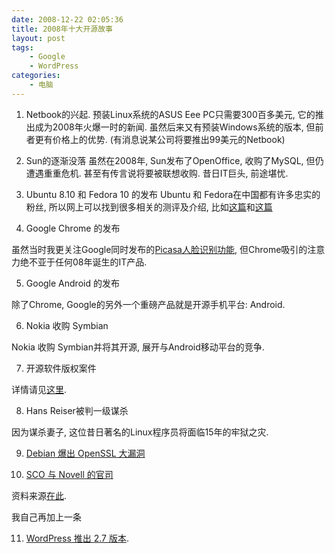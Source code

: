 ```yaml
---
date: 2008-12-22 02:05:36
title: 2008年十大开源故事
layout: post
tags:
    - Google
    - WordPress
categories:
    - 电脑
---
```

<!--more-->

1. Netbook的兴起.
预装Linux系统的ASUS Eee PC只需要300百多美元, 它的推出成为2008年火爆一时的新闻. 虽然后来又有预装Windows系统的版本, 但前者更有价格上的优势. (有消息说某公司将要推出99美元的Netbook)

2. Sun的逐渐没落
虽然在2008年, Sun发布了OpenOffice, 收购了MySQL, 但仍遭遇重重危机. 甚至有传言说将要被联想收购. 昔日IT巨头, 前途堪忧.

3. Ubuntu 8.10 和 Fedora 10 的发布
Ubuntu 和 Fedora在中国都有许多忠实的粉丝, 所以网上可以找到很多相关的测评及介绍, 比如<a href="http://www.yeeyan.com/articles/view/hiing/18828" target="_blank">这篇</a>和<a href="http://linuxdesktop.cn/2008/11/26/fedora-10-released.html" target="_blank">这篇</a>

4. Google Chrome 的发布

虽然当时我更关注Google同时发布的<a href="http://ztpala.com/2008/09/focus-people-picasa/" target="_blank">Picasa人脸识别功能</a>, 但Chrome吸引的注意力绝不亚于任何08年诞生的IT产品.

5. Google Android 的发布

除了Chrome, Google的另外一个重磅产品就是开源手机平台: Android.

6. Nokia 收购 Symbian

Nokia 收购 Symbian并将其开源, 展开与Android移动平台的竞争.

7. 开源软件版权案件

详情请见<a href="http://cn.creativecommons.org/index.php/2008/08/24/0824/" target="_blank">这里</a>.

8. Hans Reiser被判一级谋杀

因为谋杀妻子, 这位昔日著名的Linux程序员将面临15年的牢狱之灾.

9. <a href="http://www.ubuntu-tw.org/modules/planet/view.article.php?1386/b" target="_blank">Debian 爆出 OpenSSL 大漏洞</a>

10. <a href="http://en.wikipedia.org/wiki/SCO_v._Novell" target="_blank">SCO 与 Novell 的官司</a>

资料来源<a href="http://www.informationweek.com/news/software/open_source/showArticle.jhtml;jsessionid=OBDLEZC4S25D0QSNDLPSKHSCJUNN2JVN?articleID=212300206&amp;pgno=1&amp;queryText=&amp;isPrev=#mon" target="_blank">在此</a>.

我自己再加上一条

11. <a href="http://wordpress.org/development/2008/12/coltrane/" target="_blank">WordPress 推出 2.7 版本</a>.
